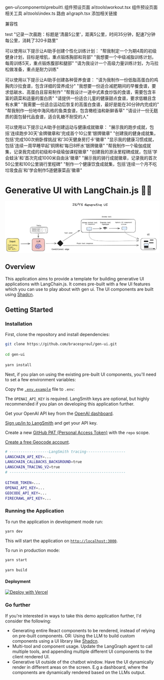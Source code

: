 gen-ui\components\prebuilt\  组件预设页面
ai\tools\workout.tsx         组件预设页面相关工具
ai\tools\index.ts            路由
ai\graph.tsx                 添加相关链接

兼容性

test
"记录一次晨跑：标题是'清晨5公里'，距离5公里，时间35分钟，配速7分钟每公里，消耗了320卡路里"

可以使用以下提示让AI助手创建个性化训练计划：
"帮我制定一个为期4周的初级健身计划，目标是增肌，重点锻炼胸部和背部"
"我想要一个中级减脂训练计划，每周训练5天，重点锻炼腹部和腿部"
"请为我设计一个高级力量训练计划，为马拉松做准备，重点是耐力训练"


可以使用以下提示让AI助手创建各种营养食谱：
"请为我制作一份低脂高蛋白的鸡胸肉沙拉食谱，包含详细的营养成分"
"我想要一份适合减肥期间的早餐食谱，要求低碳水、高蛋白且容易制作"
"帮我设计一道中式素食炒饭的食谱，需要包含丰富的蔬菜和适量的蛋白质"
"请提供一份适合儿童的健康甜点食谱，要求低糖且含有水果"
"我需要一份适合运动后恢复的高蛋白食谱，最好是能在30分钟内完成的"
"帮我制作一份地中海风格的鱼类食谱，包含橄榄油和新鲜香草"
"请设计一份无麸质的面包替代品食谱，适合乳糖不耐受的人"

可以使用以下提示让AI助手创建运动与健康成就徽章：
"展示我的跑步成就，包括'连续跑步30天'金牌徽章和'完成首个10公里'银牌徽章"
"创建我的健身成就集，包括'完成100次俯卧撑挑战'和'30天健身房打卡'徽章"
"显示我的健康习惯成就，包括'连续一周早睡早起'铜牌和'每日8杯水'银牌徽章"
"帮我制作一个瑜伽成就集，记录我完成的初级和中级瑜伽课程徽章"
"创建我的游泳里程碑成就，包括'学会蛙泳'和'首次完成1000米自由泳'徽章"
"展示我的骑行成就徽章，记录我的首次50公里和100公里骑行里程碑"
"制作一个健康饮食成就集，包括'连续一个月不吃垃圾食品'和'学会制作5道健康菜品'徽章"

























# Generative UI with LangChain.js 🦜🔗

![Generative UI with LangChain.js](./public/gen_ui_diagram.png)

## Overview

This application aims to provide a template for building generative UI applications with LangChain.js.
It comes pre-built with a few UI features which you can use to play about with gen ui. The UI components are built using [Shadcn](https://ui.shadcn.com/).

## Getting Started

### Installation

First, clone the repository and install dependencies:

```bash
git clone https://github.com/bracesproul/gen-ui.git

cd gen-ui

yarn install
```

Next, if you plan on using the existing pre-built UI components, you'll need to set a few environment variables:

Copy the [`.env.example`](./.env.example) file to `.env`:

The `OPENAI_API_KEY` is required. LangSmith keys are optional, but highly recommended if you plan on developing this application further.

Get your OpenAI API key from the [OpenAI dashboard](https://platform.openai.com/login?launch).

[Sign up/in to LangSmith](https://smith.langchain.com/) and get your API key.

Create a new [GitHub PAT (Personal Access Token)](https://github.com/settings/tokens/new) with the `repo` scope.

[Create a free Geocode account](https://geocode.xyz/api).

```bash
# ------------------LangSmith tracing------------------
LANGCHAIN_API_KEY=...
LANGCHAIN_CALLBACKS_BACKGROUND=true
LANGCHAIN_TRACING_V2=true
# -----------------------------------------------------

GITHUB_TOKEN=...
OPENAI_API_KEY=...
GEOCODE_API_KEY=...
FIRECRAWL_API_KEY=...
```

### Running the Application

To run the application in development mode run:

```bash
yarn dev
```

This will start the application on [`http://localhost:3000`](http://localhost:3000).

To run in production mode:

```bash
yarn start

yarn build
```

#### Deployment

[![Deploy with Vercel](https://vercel.com/button)](https://vercel.com/new/clone?repository-url=https%3A%2F%2Fgithub.com%2Fbracesproul%2Fgen-ui&env=GITHUB_TOKEN,OPENAI_API_KEY,GEOCODE_API_KEY,FIRECRAWL_API_KEY,LANGCHAIN_API_KEY,LANGCHAIN_CALLBACKS_BACKGROUND,LANGCHAIN_TRACING_V2&project-name=gen-ui&repository-name=gen-ui)

### Go further

If you're interested in ways to take this demo application further, I'd consider the following:

- Generating entire React components to be rendered, instead of relying on pre-built components. OR: Using the LLM to build custom components using a UI library like [Shadcn](https://ui.shadcn.com/).
- Multi-tool and component usage. Update the LangGraph agent to call multiple tools, and appending multiple different UI components to the client rendered UI.
- Generative UI outside of the chatbot window. Have the UI dynamically render in different areas on the screen. E.g a dashboard, where the components are dynamically rendered based on the LLMs output.
